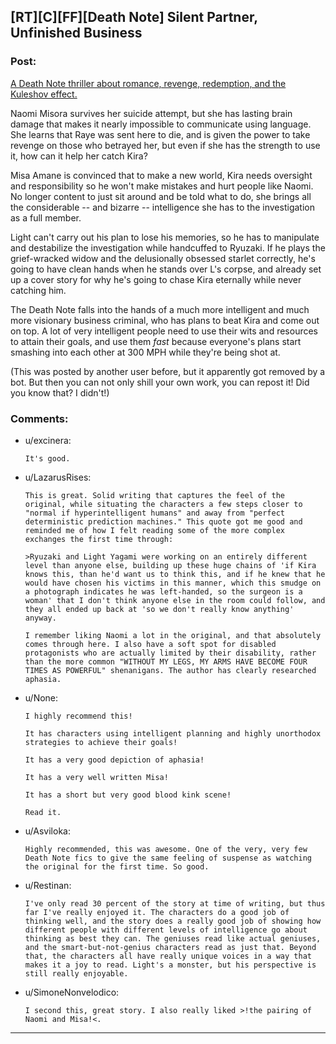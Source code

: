 ## [RT][C][FF][Death Note] Silent Partner, Unfinished Business

### Post:

[A Death Note thriller about romance, revenge, redemption, and the Kuleshov effect.](https://archiveofourown.org/works/17734931/chapters/41842241)

Naomi Misora survives her suicide attempt, but she has lasting brain damage that makes it nearly impossible to communicate using language. She learns that Raye was sent here to die, and is given the power to take revenge on those who betrayed her, but even if she has the strength to use it, how can it help her catch Kira?

Misa Amane is convinced that to make a new world, Kira needs oversight and responsibility so he won't make mistakes and hurt people like Naomi. No longer content to just sit around and be told what to do, she brings all the considerable -- and bizarre -- intelligence she has to the investigation as a full member.

Light can't carry out his plan to lose his memories, so he has to manipulate and destabilize the investigation while handcuffed to Ryuzaki. If he plays the grief-wracked widow and the delusionally obsessed starlet correctly, he's going to have clean hands when he stands over L's corpse, and already set up a cover story for why he's going to chase Kira eternally while never catching him.

The Death Note falls into the hands of a much more intelligent and much more visionary business criminal, who has plans to beat Kira and come out on top. A lot of very intelligent people need to use their wits and resources to attain their goals, and use them *fast* because everyone's plans start smashing into each other at 300 MPH while they're being shot at.

(This was posted by another user before, but it apparently got removed by a bot. But then you can not only shill your own work, you can repost it! Did you know that? I didn't!)

### Comments:

- u/excinera:
  ```
  It's good.
  ```

- u/LazarusRises:
  ```
  This is great. Solid writing that captures the feel of the original, while situating the characters a few steps closer to "normal if hyperintelligent humans" and away from "perfect deterministic prediction machines." This quote got me good and reminded me of how I felt reading some of the more complex exchanges the first time through:

  >Ryuzaki and Light Yagami were working on an entirely different level than anyone else, building up these huge chains of 'if Kira knows this, than he'd want us to think this, and if he knew that he would have chosen his victims in this manner, which this smudge on a photograph indicates he was left-handed, so the surgeon is a woman' that I don't think anyone else in the room could follow, and they all ended up back at 'so we don't really know anything' anyway.

  I remember liking Naomi a lot in the original, and that absolutely comes through here. I also have a soft spot for disabled protagonists who are actually limited by their disability, rather than the more common "WITHOUT MY LEGS, MY ARMS HAVE BECOME FOUR TIMES AS POWERFUL" shenanigans. The author has clearly researched aphasia.
  ```

- u/None:
  ```
  I highly recommend this!

  It has characters using intelligent planning and highly unorthodox strategies to achieve their goals!

  It has a very good depiction of aphasia!

  It has a very well written Misa!

  It has a short but very good blood kink scene!

  Read it.
  ```

- u/Asviloka:
  ```
  Highly recommended, this was awesome. One of the very, very few Death Note fics to give the same feeling of suspense as watching the original for the first time. So good.
  ```

- u/Restinan:
  ```
  I've only read 30 percent of the story at time of writing, but thus far I've really enjoyed it. The characters do a good job of thinking well, and the story does a really good job of showing how different people with different levels of intelligence go about thinking as best they can. The geniuses read like actual geniuses, and the smart-but-not-genius characters read as just that. Beyond that, the characters all have really unique voices in a way that makes it a joy to read. Light's a monster, but his perspective is still really enjoyable.
  ```

- u/SimoneNonvelodico:
  ```
  I second this, great story. I also really liked >!the pairing of Naomi and Misa!<.
  ```

---

